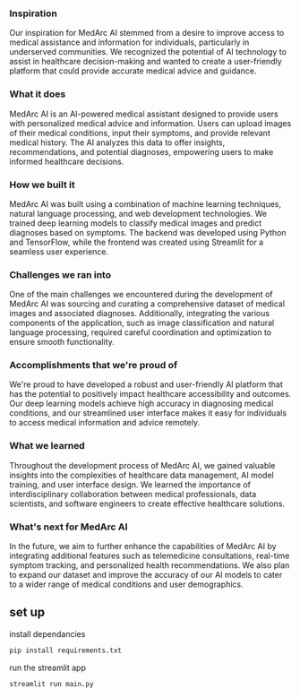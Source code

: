 
### Inspiration
Our inspiration for MedArc AI stemmed from a desire to improve access to medical assistance and information for individuals, particularly in underserved communities. We recognized the potential of AI technology to assist in healthcare decision-making and wanted to create a user-friendly platform that could provide accurate medical advice and guidance.

### What it does
MedArc AI is an AI-powered medical assistant designed to provide users with personalized medical advice and information. Users can upload images of their medical conditions, input their symptoms, and provide relevant medical history. The AI analyzes this data to offer insights, recommendations, and potential diagnoses, empowering users to make informed healthcare decisions.

### How we built it
MedArc AI was built using a combination of machine learning techniques, natural language processing, and web development technologies. We trained deep learning models to classify medical images and predict diagnoses based on symptoms. The backend was developed using Python and TensorFlow, while the frontend was created using Streamlit for a seamless user experience.

### Challenges we ran into
One of the main challenges we encountered during the development of MedArc AI was sourcing and curating a comprehensive dataset of medical images and associated diagnoses. Additionally, integrating the various components of the application, such as image classification and natural language processing, required careful coordination and optimization to ensure smooth functionality.

### Accomplishments that we're proud of
We're proud to have developed a robust and user-friendly AI platform that has the potential to positively impact healthcare accessibility and outcomes. Our deep learning models achieve high accuracy in diagnosing medical conditions, and our streamlined user interface makes it easy for individuals to access medical information and advice remotely.

### What we learned
Throughout the development process of MedArc AI, we gained valuable insights into the complexities of healthcare data management, AI model training, and user interface design. We learned the importance of interdisciplinary collaboration between medical professionals, data scientists, and software engineers to create effective healthcare solutions.

### What's next for MedArc AI
In the future, we aim to further enhance the capabilities of MedArc AI by integrating additional features such as telemedicine consultations, real-time symptom tracking, and personalized health recommendations. We also plan to expand our dataset and improve the accuracy of our AI models to cater to a wider range of medical conditions and user demographics.
 ## set up
 install dependancies
 ```bash
pip install requirements.txt
```
run the streamlit app
```bash
streamlit run main.py
```

